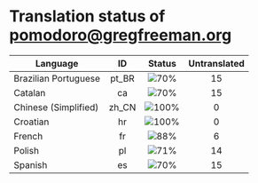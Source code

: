 # Translation status of pomodoro@gregfreeman.org

Language | ID | Status | Untranslated
---------|:--:|:------:|:-----------:
Brazilian Portuguese | pt_BR | ![70%](http://progressed.io/bar/70) | 15
Catalan | ca | ![70%](http://progressed.io/bar/70) | 15
Chinese (Simplified) | zh_CN | ![100%](http://progressed.io/bar/100) | 0
Croatian | hr | ![100%](http://progressed.io/bar/100) | 0
French | fr | ![88%](http://progressed.io/bar/88) | 6
Polish | pl | ![71%](http://progressed.io/bar/71) | 14
Spanish | es | ![70%](http://progressed.io/bar/70) | 15
